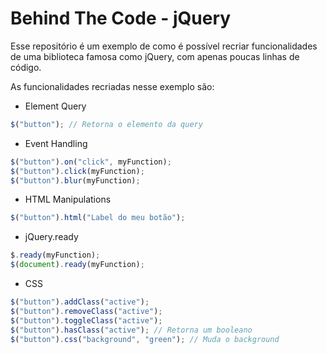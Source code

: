 # Behind The Code - jQuery

Esse repositório é um exemplo de como é possível recriar funcionalidades de uma biblioteca famosa como jQuery, com apenas poucas linhas de código.

As funcionalidades recriadas nesse exemplo são:

* Element Query

```js
$("button"); // Retorna o elemento da query
```

* Event Handling

```js
$("button").on("click", myFunction);
$("button").click(myFunction);
$("button").blur(myFunction);
```

* HTML Manipulations

```js
$("button").html("Label do meu botão");
```

* jQuery.ready

```js
$.ready(myFunction);
$(document).ready(myFunction);
```

* CSS

```js
$("button").addClass("active");
$("button").removeClass("active");
$("button").toggleClass("active");
$("button").hasClass("active"); // Retorna um booleano
$("button").css("background", "green"); // Muda o background
```
